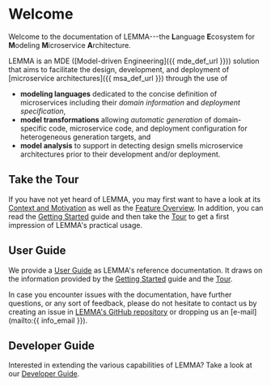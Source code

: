 # Welcome

Welcome to the documentation of LEMMA---the **L**anguage **E**cosystem for
**M**odeling **M**icroservice **A**rchitecture.

LEMMA is an MDE
([Model-driven Engineering]({{ mde_def_url }})) solution that aims to facilitate
the design, development, and deployment of
[microservice architectures]({{ msa_def_url }}) through the use of

- **modeling languages** dedicated to the concise definition of microservices
including their *domain information* and *deployment specification*,
- **model transformations** allowing *automatic generation* of domain-specific
code, microservice code, and deployment configuration for heterogeneous
generation targets, and
- **model analysis** to support in detecting design smells microservice
architectures prior to their development and/or deployment.

## Take the Tour

If you have not yet heard of LEMMA, you may first want to have a look at its
[Context and Motivation](context-motivation) as well as the
[Feature Overview](feature-overview). In addition, you can read the
[Getting Started](getting-started) guide and then take the
[Tour](getting-started/tour) to get a first impression of LEMMA's practical
usage.

## User Guide

We provide a [User Guide](user-guide) as LEMMA's reference documentation. It
draws on the information provided by the [Getting Started](getting-started)
guide and the [Tour](getting-started/tour).

In case you encounter issues with the documentation, have further questions, or
any sort of feedback, please do not hesitate to contact us by creating an issue
in [LEMMA's GitHub repository](https://github.com/SeelabFhdo/lemma/) or dropping
us an [e-mail](mailto:{{ info_email }}).

## Developer Guide

Interested in extending the various capabilities of LEMMA? Take a look at our
[Developer Guide](developer-guide).
